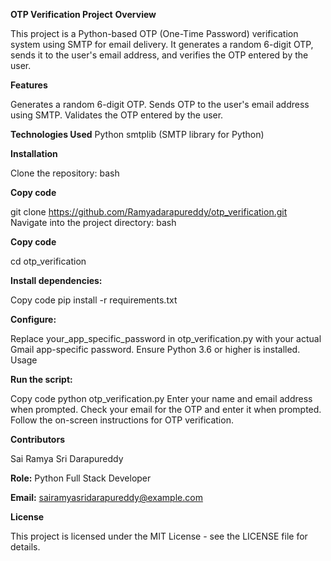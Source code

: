 **OTP Verification Project**
**Overview**


This project is a Python-based OTP (One-Time Password) verification system using SMTP for email delivery. It generates a random 6-digit OTP, sends it to the user's email address, and verifies the OTP entered by the user.

**Features**


Generates a random 6-digit OTP.
Sends OTP to the user's email address using SMTP.
Validates the OTP entered by the user.

**Technologies Used**
Python
smtplib (SMTP library for Python)

**Installation**


Clone the repository:
bash

**Copy code**


git clone https://github.com/Ramyadarapureddy/otp_verification.git
Navigate into the project directory:
bash

**Copy code**

cd otp_verification

**Install dependencies:**


Copy code
pip install -r requirements.txt

**Configure:**


Replace your_app_specific_password in otp_verification.py with your actual Gmail app-specific password.
Ensure Python 3.6 or higher is installed.
Usage

**Run the script:**


Copy code
python otp_verification.py
Enter your name and email address when prompted.
Check your email for the OTP and enter it when prompted.
Follow the on-screen instructions for OTP verification.

**Contributors**


Sai Ramya Sri Darapureddy


**Role:**  Python Full Stack Developer


**Email:**   sairamyasridarapureddy@example.com

**License**


This project is licensed under the MIT License - see the LICENSE file for details.

